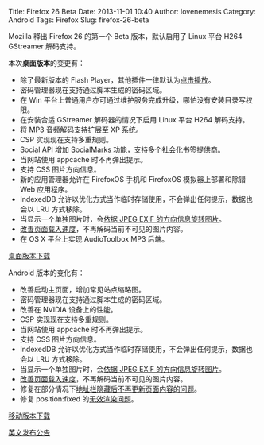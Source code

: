 Title: Firefox 26 Beta
Date: 2013-11-01 10:40
Author: lovenemesis
Category: Android
Tags: Firefox
Slug: firefox-26-beta

Mozilla 释出 Firefox 26 的第一个 Beta 版本，默认启用了 Linux 平台 H264
GStreamer 解码支持。

本次**桌面版本**的变更有：

-   除了最新版本的 Flash
    Player，其他插件一律默认为[点击播放](https://blog.mozilla.org/futurereleases/2013/09/24/plugin-activation-in-firefox/)。
-   密码管理器现在支持通过脚本生成的密码区域。
-   在 Win
    平台上普通用户亦可通过维护服务完成升级，哪怕没有安装目录写权限。
-   在安装合适 GStreamer 解码器的情况下启用 Linux 平台 H264 解码支持。
-   将 MP3 音频解码支持扩展至 XP 系统。
-   CSP 实现现在支持多重规则。
-   Social API 增加 [SocialMarks
    功能](https://developer.mozilla.org/en-US/docs/Social_API)，支持多个社会化书签提供商。
-   当网站使用 appcache 时不再弹出提示。
-   支持 CSS 图片方向信息。
-   新的应用管理器允许在 FirefoxOS 手机和 FirefoxOS 模拟器上部署和除错
    Web 应用程序。
-   IndexedDB
    允许以优化方式当作临时存储使用，不会弹出任何提示，数据也会以 LRU
    方式移除。
-   当显示一个单独图片时，会[依据 JPEG EXIF
    的方向信息旋转图片](https://bugzilla.mozilla.org/show_bug.cgi?id=298619)。
-   [改善页面载入速度](https://bugzilla.mozilla.org/show_bug.cgi?id=847223)，不再解码当前不可见的图片内容。
-   在 OS X 平台上实现 AudioToolbox MP3 后端。

[桌面版本下载](https://www.mozilla.org/firefox/beta/)

Android 版本的变化有：

-   改善启动主页面，增加常见站点缩略图。
-   密码管理器现在支持通过脚本生成的密码区域。
-   改善在 NVIDIA 设备上的性能。
-   CSP 实现现在支持多重规则。
-   当网站使用 appcache 时不再弹出提示。
-   支持 CSS 图片方向信息。
-   IndexedDB
    允许以优化方式当作临时存储使用，不会弹出任何提示，数据也会以 LRU
    方式移除。
-   当显示一个单独图片时，会[依据 JPEG EXIF
    的方向信息旋转图片](https://bugzilla.mozilla.org/show_bug.cgi?id=298619)。
-   [改善页面载入速度](https://bugzilla.mozilla.org/show_bug.cgi?id=847223)，不再解码当前不可见的图片内容。
-   修复在部分情况下[地址栏隐藏后不再更新页面内容的问题](https://bugzilla.mozilla.org/show_bug.cgi?id=928977)。
-   修复 position:fixed
    的[无效渲染问题](https://bugzilla.mozilla.org/show_bug.cgi?id=923969)。

[移动版本下载](https://www.mozilla.org/mobile/beta/)

[英文发布公告](https://www.mozilla.org/en-US/firefox/26.0beta/releasenotes/)
